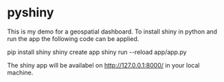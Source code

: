 # pyshiny

This is my demo for a geospatial dashboard.
To install shiny in python and run the app the following code can be applied.

pip install shiny
shiny create app
shiny run --reload app/app.py

The shiny app will be availabel on http://127.0.0.1:8000/ in your local machine.

